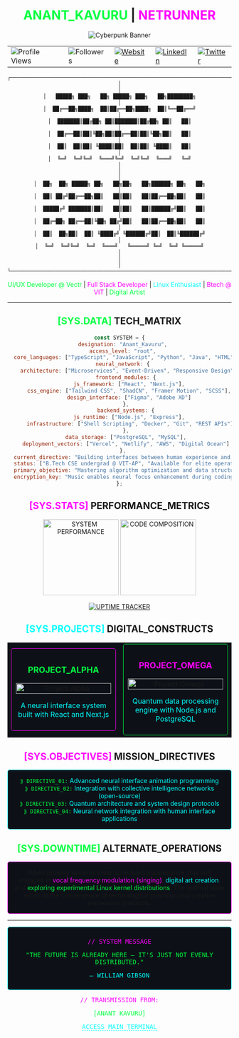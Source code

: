 
<!-- BEGIN::ENCRYPTED_TRANSMISSION -->
<div align="center">

# <span style="color:#00FF41">ANANT_KAVURU</span> | <span style="color:#FF00FF">NETRUNNER</span>

![Cyberpunk Banner](https://github.com/user-attachments/assets/7106a67a-6cc1-4631-a8e6-b51dae9b5249)

<div align="center">
  <table>
    <tr>
      <td><img src="https://komarev.com/ghpvc/?username=Condition00&style=flat-square&color=00ff41" alt="Profile Views"/></td>
      <td><img src="https://img.shields.io/github/followers/Condition00?style=flat-square&color=ff00ff&logo=github" alt="Followers"/></td>
      <td>
        <a href="https://mohitkavuru.in">
          <img src="https://img.shields.io/badge/TERMINAL-00FF41?style=flat-square&logo=matrix&logoColor=black" alt="Website"/>
        </a>
      </td>
      <td>
        <a href="https://linkedin.com/in/your-linkedin">
          <img src="https://img.shields.io/badge/NETWORK-FF00FF?style=flat-square&logo=linkedin&logoColor=black" alt="LinkedIn"/>
        </a>
      </td>
      <td>
        <a href="https://twitter.com/your-twitter">
          <img src="https://img.shields.io/badge/SIGNAL-00FFFF?style=flat-square&logo=twitter&logoColor=black" alt="Twitter"/>
        </a>
      </td>
    </tr>
  </table>
</div>

```ascii
┌─────────────────────────────────────────────────────────────────────────┐
│                                                                         │
│   █████╗ ███╗   ██╗ █████╗ ███╗   ██╗████████╗                         │
│  ██╔══██╗████╗  ██║██╔══██╗████╗  ██║╚══██╔══╝                         │
│  ███████║██╔██╗ ██║███████║██╔██╗ ██║   ██║                            │
│  ██╔══██║██║╚██╗██║██╔══██║██║╚██╗██║   ██║                            │
│  ██║  ██║██║ ╚████║██║  ██║██║ ╚████║   ██║                            │
│  ╚═╝  ╚═╝╚═╝  ╚═══╝╚═╝  ╚═╝╚═╝  ╚═══╝   ╚═╝                            │
│                                                                         │
│  ██╗  ██╗ █████╗ ██╗   ██╗██╗   ██╗██████╗ ██╗   ██╗                   │
│  ██║ ██╔╝██╔══██╗██║   ██║██║   ██║██╔══██╗██║   ██║                   │
│  █████╔╝ ███████║██║   ██║██║   ██║██████╔╝██║   ██║                   │
│  ██╔═██╗ ██╔══██║╚██╗ ██╔╝██║   ██║██╔══██╗██║   ██║                   │
│  ██║  ██╗██║  ██║ ╚████╔╝ ╚██████╔╝██║  ██║╚██████╔╝                   │
│  ╚═╝  ╚═╝╚═╝  ╚═╝  ╚═══╝   ╚═════╝ ╚═╝  ╚═╝ ╚═════╝                    │
│                                                                         │
└─────────────────────────────────────────────────────────────────────────┘
```

<p align="center">
  <span style="color:#00FF41">UI/UX Developer @ Vectr</span> | <span style="color:#FF00FF">Full Stack Developer</span> | <span style="color:#00FFFF">Linux Enthusiast</span> | <span style="color:#FF00FF">Btech @ VIT</span> | <span style="color:#00FF41">Digital Artist</span>
</p>

<!-- SYSTEM STATUS: ONLINE -->
<!-- NEURAL CONNECTION: ESTABLISHED -->
<!-- ENCRYPTION: ENABLED -->

---

## <span style="color:#00FF41">[SYS.DATA]</span> TECH_MATRIX

```javascript
const SYSTEM = {
  designation: "Anant_Kavuru",
  access_level: "root",
  core_languages: ["TypeScript", "JavaScript", "Python", "Java", "HTML", "CSS", "Bash"],
  neural_network: {
    architecture: ["Microservices", "Event-Driven", "Responsive Design"],
    frontend_modules: {
      js_framework: ["React", "Next.js"],
      css_engine: ["Tailwind CSS", "ShadCN", "Framer Motion", "SCSS"],
      design_interface: ["Figma", "Adobe XD"]
    },
    backend_systems: {
      js_runtime: ["Node.js", "Express"],
      infrastructure: ["Shell Scripting", "Docker", "Git", "REST APIs"]
    },
    data_storage: ["PostgreSQL", "MySQL"],
    deployment_vectors: ["Vercel", "Netlify", "AWS", "Digital Ocean"]
  },
  current_directive: "Building interfaces between human experience and digital reality",
  status: ["B.Tech CSE undergrad @ VIT-AP", "Available for elite operations and collaborations"],
  primary_objective: "Mastering algorithm optimization and data structures",
  encryption_key: "Music enables neural focus enhancement during coding sessions"
};
```

## <span style="color:#FF00FF">[SYS.STATS]</span> PERFORMANCE_METRICS

<div align="center">
  <img src="https://github-readme-stats.vercel.app/api?username=Condition00&show_icons=true&theme=synthwave&hide_border=true&bg_color=0D1117&title_color=00FF41&icon_color=FF00FF&text_color=00FFFF" alt="SYSTEM PERFORMANCE" height="170px"/>
  <img src="https://github-readme-stats.vercel.app/api/top-langs/?username=Condition00&layout=compact&theme=synthwave&hide_border=true&bg_color=0D1117&title_color=00FF41&text_color=00FFFF" alt="CODE COMPOSITION" height="170px"/>
</div>

<div align="center">

  [![UPTIME TRACKER](https://streak-stats.demolab.com?user=Condition00&theme=synthwave&hide_border=true&background=0D1117&stroke=00FFFF&ring=FF00FF&fire=00FF41&currStreakNum=00FFFF&sideNums=00FF41&currStreakLabel=FF00FF&sideLabels=00FFFF&dates=FF00FF)](https://git.io/streak-stats)

</div>

## <span style="color:#00FFFF">[SYS.PROJECTS]</span> DIGITAL_CONSTRUCTS

<table border="0" style="background-color:#0D1117; border:none;">
  <tr>
    <td width="50%">
      <div align="center" style="background-color:#0D1117; border: 1px solid #FF00FF; border-radius:5px; padding:10px;">
        <h3 align="center" style="color:#00FF41;">PROJECT_ALPHA</h3>
        <a href="https://github.com/Condition00/project1" target="_blank">
          <img src="https://via.placeholder.com/350x200/0D1117/00FF41?text=CYBERNETIC+INTERFACE" width="100%" alt="Project Alpha"/>
        </a>
        <p align="center" style="color:#00FFFF;">
          A neural interface system built with React and Next.js
        </p>
      </div>
    </td>
    <td width="50%">
      <div align="center" style="background-color:#0D1117; border: 1px solid #00FF41; border-radius:5px; padding:10px;">
        <h3 align="center" style="color:#FF00FF;">PROJECT_OMEGA</h3>
        <a href="https://github.com/Condition00/project2" target="_blank">
          <img src="https://via.placeholder.com/350x200/0D1117/FF00FF?text=DATA+MATRIX" width="100%" alt="Project Omega"/>
        </a>
        <p align="center" style="color:#00FFFF;">
          Quantum data processing engine with Node.js and PostgreSQL
        </p>
      </div>
    </td>
  </tr>
</table>

## <span style="color:#FF00FF">[SYS.OBJECTIVES]</span> MISSION_DIRECTIVES

<div style="background-color:#0D1117; border:1px solid #00FFFF; padding:15px; border-radius:5px;">
  <code style="color:#00FF41;">⟫ DIRECTIVE_01:</code> <span style="color:#00FFFF;">Advanced neural interface animation programming</span><br>
  <code style="color:#00FF41;">⟫ DIRECTIVE_02:</code> <span style="color:#00FFFF;">Integration with collective intelligence networks (open-source)</span><br>
  <code style="color:#00FF41;">⟫ DIRECTIVE_03:</code> <span style="color:#00FFFF;">Quantum architecture and system design protocols</span><br>
  <code style="color:#00FF41;">⟫ DIRECTIVE_04:</code> <span style="color:#00FFFF;">Neural network integration with human interface applications</span>
</div>

## <span style="color:#00FF41">[SYS.DOWNTIME]</span> ALTERNATE_OPERATIONS

<div style="background-color:#0D1117; border:1px solid #FF00FF; padding:15px; border-radius:5px;">
  When primary systems enter scheduled maintenance, this unit engages in <span style="color:#FF00FF;">vocal frequency modulation (singing)</span>, <span style="color:#00FFFF;">digital art creation</span>, and <span style="color:#00FF41;">exploring experimental Linux kernel distributions</span>. The optimal state exists at the convergence of technological precision and creative expression protocols.
</div>

---

<div align="center" style="background-color:#0D1117; padding:10px; border:1px solid #00FFFF; border-radius:5px;">

  <p style="color:#FF00FF; font-family:monospace;">// SYSTEM MESSAGE</p>
  <p style="color:#00FF41; font-family:monospace;">"THE FUTURE IS ALREADY HERE — IT'S JUST NOT EVENLY DISTRIBUTED."</p>
  <p style="color:#00FFFF; font-family:monospace;">— WILLIAM GIBSON</p>

</div>

<div align="center">

  <p style="color:#FF00FF; font-family:monospace;">// TRANSMISSION FROM:</p>
  <p style="color:#00FF41; font-family:monospace;">[ANANT KAVURU]</p>
  <p style="color:#00FFFF; font-family:monospace;"><a href="https://mohitkavuru.in" style="color:#00FFFF; text-decoration:none; border-bottom:1px dashed #00FFFF;">ACCESS MAIN TERMINAL</a></p>

</div>

<!-- END::ENCRYPTED_TRANSMISSION -->
